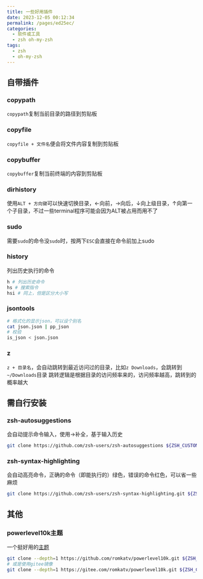 ```yaml
---
title: 一些好用插件
date: 2023-12-05 00:12:34
permalink: /pages/ed25ec/
categories:
  - 软件或工具
  - zsh oh-my-zsh
tags:
  - zsh
  - oh-my-zsh
---
```

## 自带插件

### copypath

`copypath`复制当前目录的路径到剪贴板

### copyfile

`copyfile + 文件名`便会将文件内容复制到剪贴板

### copybuffer

`copybuffer`复制当前终端的内容到剪贴板

### dirhistory

使用`ALT + 方向键`可以快速切换目录，←向前，→向后，↓向上级目录，↑向第一个子目录，不过一些terminal程序可能会因为ALT被占用而用不了

### sudo

需要`sudo`的命令没`sudo`时，按两下`ESC`会直接在命令前加上sudo

### history

列出历史执行的命令

```bash
h # 列出历史命令
hs # 搜索指令
hsi # 同上，但是区分大小写
```

### jsontools

```bash
# 格式化的显示json，可以设个别名
cat json.json | pp_json
# 校验
is_json < json.json
```

### z

`z + 目录名`，会自动跳转到最近访问过的目录，比如`z Downloads`，会跳转到`~/Downloads`目录
跳转逻辑是根据目录的访问频率来的，访问频率越高，跳转到的概率越大

## 需自行安装

### zsh-autosuggestions

会自动提示命令输入，使用→补全，基于输入历史

```bash
git clone https://github.com/zsh-users/zsh-autosuggestions ${ZSH_CUSTOM:-~/.oh-my-zsh/custom}/plugins/zsh-autosuggestions
```

### zsh-syntax-highlighting

会自动高亮命令，正确的命令（即能执行的）绿色，错误的命令红色，可以省一些麻烦

```bash
git clone https://github.com/zsh-users/zsh-syntax-highlighting.git ${ZSH_CUSTOM:-~/.oh-my-zsh/custom}/plugins/zsh-syntax-highlighting
```

## 其他

### powerlevel10k主题
一个挺好用的[主题](https://github.com/romkatv/powerlevel10k)
```bash
git clone --depth=1 https://github.com/romkatv/powerlevel10k.git ${ZSH_CUSTOM:-$HOME/.oh-my-zsh/custom}/themes/powerlevel10k
# 或是使用gitee镜像
git clone --depth=1 https://gitee.com/romkatv/powerlevel10k.git ${ZSH_CUSTOM:-$HOME/.oh-my-zsh/custom}/themes/powerlevel10k
```

